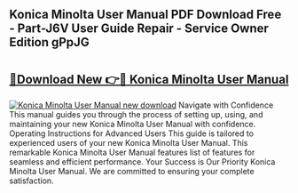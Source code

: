 ## Konica Minolta User Manual PDF Download Free - Part-J6V User Guide Repair - Service Owner Edition gPpJG

# <h2><a href="http://cf25406.oget.top/?id=Konica+Minolta+User+Manual">🔗Download New 👉🔴 Konica Minolta User Manual</a></h2>

[![Konica Minolta User Manual new download](https://i.imgur.com/5g1atiW.png)](http://cf25406.oget.top/?id=Konica+Minolta+User+Manual)
Navigate with Confidence This manual guides you through the process of setting up, using, and maintaining your new Konica Minolta User Manual with confidence. Operating Instructions for Advanced Users This guide is tailored to experienced users of your new Konica Minolta User Manual. This remarkable Konica Minolta User Manual features list of features for seamless and efficient performance. Your Success is Our Priority Konica Minolta User Manual. We are committed to ensuring your complete satisfaction.
